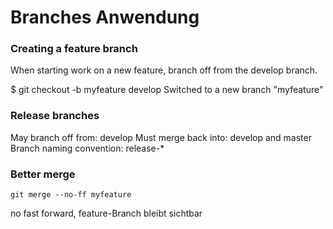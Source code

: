 Branches Anwendung
==================

### Creating a feature branch 
When starting work on a new feature, branch off from the develop branch.

$ git checkout -b myfeature develop
Switched to a new branch "myfeature"

### Release branches 
May branch off from:
develop
Must merge back into:
develop and master
Branch naming convention:
release-*

### Better merge
`git merge --no-ff myfeature`

no fast forward, feature-Branch bleibt sichtbar